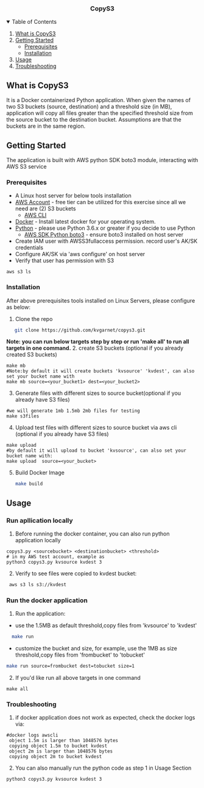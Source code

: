 


<p align="center">
  
  <h3 align="center">CopyS3</h3>

  </p>



<!-- TABLE OF CONTENTS -->
<details open="open">
  <summary>Table of Contents</summary>
  <ol>
    <li>
      <a href="#what-is-copys3">What is CopyS3</a>
     </li>
    <li>
      <a href="#getting-started">Getting Started</a>
      <ul>
        <li><a href="#prerequisites">Prerequisites</a></li>
        <li><a href="#installation">Installation</a></li>
      </ul>
    </li>
    <li><a href="#usage">Usage</a></li>
    <li><a href="#troubleshooting">Troubleshooting</a></li>
 </ol>
</details>



## What is CopyS3
It is a Docker containerized Python application. 
When given the names of two S3 buckets (source, destination) and a threshold size (in MB), application will copy
all files greater than the specified threshold size from the source bucket to the destination bucket.
Assumptions are that the buckets are in the same region.


<!-- GETTING STARTED -->
## Getting Started

The application is built with AWS python SDK boto3 module, interacting with AWS S3 service

### Prerequisites
- A Linux host server for below tools installation
- [AWS Account](https://aws.amazon.com/free/?nc2=h_ql_pr) - free tier can be utilized for this exercise since all we need are (2) S3 buckets
  - [AWS CLI ](https://docs.aws.amazon.com/cli/latest/userguide/install-cliv1.html)
- [Docker](https://docs.docker.com/install/)  - Install latest docker for your operating system.
- [Python](https://www.python.org)  - please use Python 3.6.x or greater if you decide to use Python
  - [AWS SDK Python boto3](https://aws.amazon.com/sdk-for-python/) - ensure boto3 installed on host server
- Create IAM user with AWSS3fullaccess permission. record user's AK/SK credentials
- Configure AK/SK via 'aws configure' on host server
- Verify that user has permission  with S3
```
aws s3 ls
```

### Installation
After above prerequisites tools installed on Linux Servers, please configure as below:

1. Clone the repo
```sh
   git clone https://github.com/kvgarnet/copys3.git
```
**Note: you can run below targets step by step or run 'make all' to run all targets in one command.**
2. create S3 buckets (optional if you already created S3 buckets)
```
make mb
#Note:by default it will create buckets 'kvsource' 'kvdest', can also set your bucket name with
make mb source=<your_bucket1> dest=<your_bucket2>
```
3. Generate files with different sizes to source bucket(optional if you already have S3 files)
```
#we will generate 1mb 1.5mb 2mb files for testing
make s3files
```
4. Upload test files with different sizes to source bucket via aws cli (optional if you already have S3 files)
```
make upload 
#by default it will upload to bucket 'kvsource', can also set your bucket name with:
make upload  source=<your_bucket>
```
5. Build Docker Image
   ```sh
   make build 
   ```

## Usage
### Run  apllication locally
1. Before running the docker container, you can also run python application locally
```
copys3.py <sourcebucket> <destinationbucket> <threshold>
# in my AWS test account, example as
python3 copys3.py kvsource kvdest 3
```
2. Verify to see files were copied to kvdest bucket:
```sh
 aws s3 ls s3://kvdest
```

### Run the docker application

1. Run the application:
- use the 1.5MB as default threshold,copy files from 'kvsource' to 'kvdest'
```sh
  make run
```
- customize the bucket and size, for example, use the 1MB as size threshold,copy files from 'frombucket' to 'tobucket'
```sh
make run source=frombucket dest=tobucket size=1
```
2. If you'd like run all above targets in one command 
```
make all
```



<!-- ROADMAP -->
### Troubleshooting
1. if docker application does not work as expected, check the docker logs via:
```
#docker logs awscli
 object 1.5m is larger than 1048576 bytes
 copying object 1.5m to bucket kvdest
 object 2m is larger than 1048576 bytes
 copying object 2m to bucket kvdest
```

2. You can also manually run the python code as step 1 in Usage Section
```
python3 copys3.py kvsource kvdest 3
```

